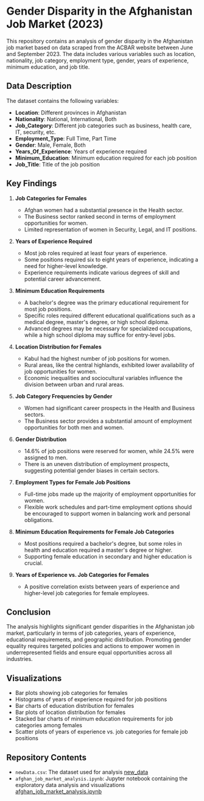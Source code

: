 # Gender Disparity in the Afghanistan Job Market (2023)

This repository contains an analysis of gender disparity in the Afghanistan job market based on data scraped from the ACBAR website between June and September 2023. The data includes various variables such as location, nationality, job category, employment type, gender, years of experience, minimum education, and job title.

## Data Description

The dataset contains the following variables:
- **Location**: Different provinces in Afghanistan
- **Nationality**: National, International, Both
- **Job_Category**: Different job categories such as business, health care, IT, security, etc.
- **Employment_Type**: Full Time, Part Time
- **Gender**: Male, Female, Both
- **Years_Of_Experience**: Years of experience required
- **Minimum_Education**: Minimum education required for each job position
- **Job_Title**: Title of the job position



## Key Findings

1. **Job Categories for Females**
   - Afghan women had a substantial presence in the Health sector.
   - The Business sector ranked second in terms of employment opportunities for women.
   - Limited representation of women in Security, Legal, and IT positions.

2. **Years of Experience Required**
   - Most job roles required at least four years of experience.
   - Some positions required six to eight years of experience, indicating a need for higher-level knowledge.
   - Experience requirements indicate various degrees of skill and potential career advancement.

3. **Minimum Education Requirements**
   - A bachelor's degree was the primary educational requirement for most job positions.
   - Specific roles required different educational qualifications such as a medical degree, master's degree, or high school diploma.
   - Advanced degrees may be necessary for specialized occupations, while a high school diploma may suffice for entry-level jobs.

4. **Location Distribution for Females**
   - Kabul had the highest number of job positions for women.
   - Rural areas, like the central highlands, exhibited lower availability of job opportunities for women.
   - Economic inequalities and sociocultural variables influence the division between urban and rural areas.

5. **Job Category Frequencies by Gender**
   - Women had significant career prospects in the Health and Business sectors.
   - The Business sector provides a substantial amount of employment opportunities for both men and women.

6. **Gender Distribution**
   - 14.6% of job positions were reserved for women, while 24.5% were assigned to men.
   - There is an uneven distribution of employment prospects, suggesting potential gender biases in certain sectors.

7. **Employment Types for Female Job Positions**
   - Full-time jobs made up the majority of employment opportunities for women.
   - Flexible work schedules and part-time employment options should be encouraged to support women in balancing work and personal obligations.

8. **Minimum Education Requirements for Female Job Categories**
   - Most positions required a bachelor's degree, but some roles in health and education required a master's degree or higher.
   - Supporting female education in secondary and higher education is crucial.

9. **Years of Experience vs. Job Categories for Females**
   - A positive correlation exists between years of experience and higher-level job categories for female employees.
   
## Conclusion

The analysis highlights significant gender disparities in the Afghanistan job market, particularly in terms of job categories, years of experience, educational requirements, and geographic distribution. Promoting gender equality requires targeted policies and actions to empower women in underrepresented fields and ensure equal opportunities across all industries.

## Visualizations

- Bar plots showing job categories for females
- Histograms of years of experience required for job positions
- Bar charts of education distribution for females
- Bar plots of location distribution for females
- Stacked bar charts of minimum education requirements for job categories among females
- Scatter plots of years of experience vs. job categories for female job positions

## Repository Contents

- `newData.csv`: The dataset used for analysis  <a href="/data_source/cleaned_data" target="_blank">new_data</a>
- `afghan_job_market_analysis.ipynb`: Jupyter notebook containing the exploratory data analysis and visualizations <a href="/analysis" target="_blank">afghan_job_market_analysis.ipynb</a>



